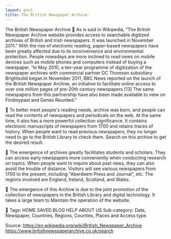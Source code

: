 ```yaml
---
layout: post
title: The British Newspaper Archive.
---
```


The British Newspaper Archive
	As is said in Wikipedia, “The British Newspaper Archive website provides access to searchable digitized archives of British and Irish newspapers. It was launched in November 2011.” With the rise of electronic reading, paper-based newspapers have been greatly affected due to its inconvenience and environmental protection. People nowadays are more inclined to read news on mobile devices such as mobile phones and computers instead of buying a newspaper. “In May 2010, a ten-year programme of digitization of the newspaper archives with commercial partner DC Thomson subsidiary Brightsolid began.In November 2011, BBC News reported on the launch of the British Newspaper Archive, an initiative to facilitate online access to over one million pages of pre-20th century newspapers.[13] The same newspapers from this partnership have also been made available to view on Findmypast and Genes Reunited.”

	To better meet people's reading needs, archive was born, and people can read the contents of newspapers and periodicals on the web. At the same time, it also has a more powerful collection significance. It contains electronic manuscripts of newspapers from 1700 and retains traces of history. When people want to read previous newspapers, they no longer need to go to the British Library to check them. Search on this archive to get the desired result.

	The emergence of archives greatly facilitates students and scholars. They can access early newspapers more conveniently when conducting research on topics. When people want to inquire about past news, they can also avoid the trouble of distance. Visitors will see various newspapers from 1700 to the present, including "Aberdeem Press and Journal”, etc. The regions involved are England, Ireland, Scotland, and Wales.

	The emergence of this Archive is due to the joint promotion of the collection of newspapers in the British Library and digital technology. It takes a large team to Maintain the operation of the website.

	Tags: HOME SAVED BLOG HELP ABOUT US
Sub-category: Date, Newspaper, Countries, Regions, Counties, Places and Access type.  

Source: https://en.wikipedia.org/wiki/British_Newspaper_Archive
https://www.britishnewspaperarchive.co.uk/search

